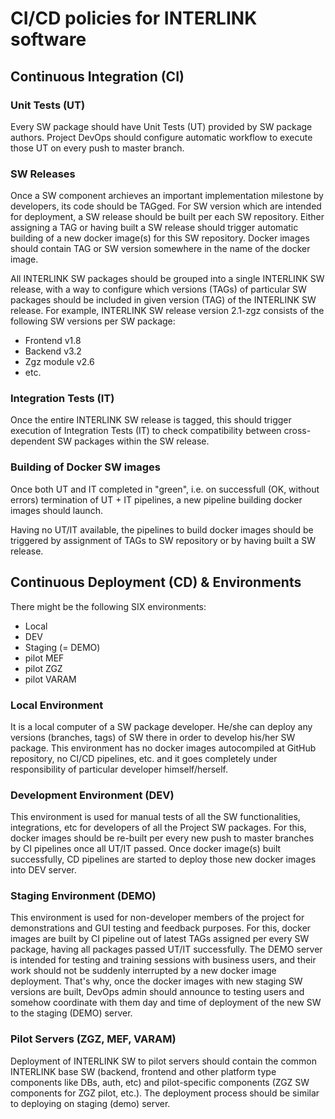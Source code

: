 
# CI/CD policies for INTERLINK software

## Continuous Integration (CI)

### Unit Tests (UT)

Every SW package should have Unit Tests (UT) provided by SW package authors.
Project DevOps should configure automatic workflow to execute those UT on every push to master branch.

### SW Releases

Once a SW component archieves an important implementation milestone by developers, its code should be TAGged.
For SW version which are intended for deployment, a SW release should be built per each SW repository.
Either assigning a TAG or having built a SW release should trigger automatic building of a new docker image(s) for this SW repository.
Docker images should contain TAG or SW version somewhere in the name of the docker image.

All INTERLINK SW packages should be grouped into a single INTERLINK SW release, with a way to configure which versions (TAGs) of particular SW packages should be included in given version (TAG) of the INTERLINK SW release. For example, INTERLINK SW release version 2.1-zgz consists of the following SW versions per SW package:
- Frontend v1.8
- Backend v3.2
- Zgz module v2.6
- etc.

### Integration Tests (IT)

Once the entire INTERLINK SW release is tagged, this should trigger execution of Integration Tests (IT) to check compatibility between cross-dependent SW packages within the SW release.

### Building of Docker SW images

Once both UT and IT completed in "green", i.e. on successfull (OK, without errors) termination of UT + IT pipelines, a new pipeline building docker images should launch.

Having no UT/IT available, the pipelines to build docker images should be triggered by assignment of TAGs to SW repository or by having built a SW release.

## Continuous Deployment (CD) & Environments

There might be the following SIX environments:
- Local
- DEV
- Staging (= DEMO)
- pilot MEF
- pilot ZGZ
- pilot VARAM

### Local Environment

It is a local computer of a SW package developer. He/she can deploy any versions (branches, tags) of SW there in order to develop his/her SW package. This environment has no docker images autocompiled at GitHub repository, no CI/CD pipelines, etc. and it goes completely under responsibility of particular developer himself/herself.

### Development Environment (DEV)

This environment is used for manual tests of all the SW functionalities, integrations, etc for developers of all the Project SW packages. For this, docker images should be re-built per every new push to master branches by CI pipelines once all UT/IT passed. Once docker image(s) built successfully, CD pipelines are started to deploy those new docker images into DEV server.

### Staging Environment (DEMO)

This environment is used for non-developer members of the project for demonstrations and GUI testing and feedback purposes. For this, docker images are built by CI pipeline out of latest TAGs assigned per every SW package, having all packages passed UT/IT successfully. 
The DEMO server is intended for testing and training sessions with business users, and their work should not be suddenly interrupted by a new docker image deployment. That's why, once the docker images with new staging SW versions are built, DevOps admin should announce to testing users and somehow coordinate with them day and time of deployment of the new SW to the staging (DEMO) server.

### Pilot Servers (ZGZ, MEF, VARAM)

Deployment of INTERLINK SW to pilot servers should contain the common INTERLINK base SW (backend, frontend and other platform type components like DBs, auth, etc) and pilot-specific components (ZGZ SW components for ZGZ pilot, etc.).
The deployment process should be similar to deploying on staging (demo) server.
